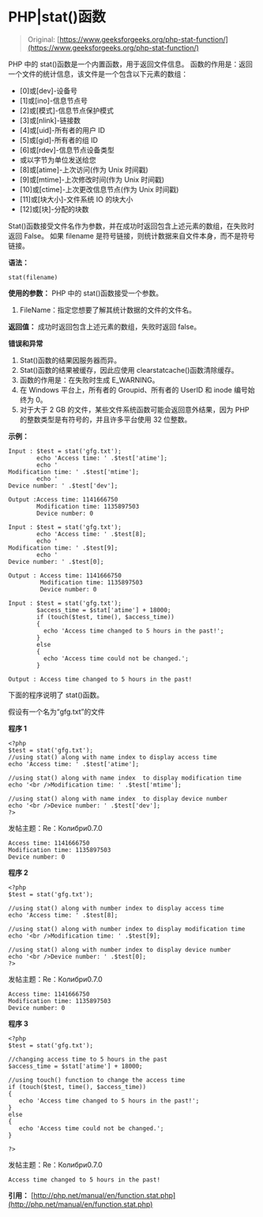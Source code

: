 # PHP|stat()函数

> Original: [https://www.geeksforgeeks.org/php-stat-function/](https://www.geeksforgeeks.org/php-stat-function/)

PHP 中的 stat()函数是一个内置函数，用于返回文件信息。 函数的作用是：返回一个文件的统计信息，该文件是一个包含以下元素的数组：

*   [0]或[dev]-设备号
*   [1]或[ino]-信息节点号
*   [2]或[模式]-信息节点保护模式
*   [3]或[nlink]-链接数
*   [4]或[uid]-所有者的用户 ID
*   [5]或[gid]-所有者的组 ID
*   [6]或[rdev]-信息节点设备类型
*   或以字节为单位发送给您
*   [8]或[atime]-上次访问(作为 Unix 时间戳)
*   [9]或[mtime]-上次修改时间(作为 Unix 时间戳)
*   [10]或[ctime]-上次更改信息节点(作为 Unix 时间戳)
*   [11]或[块大小]-文件系统 IO 的块大小
*   [12]或[块]-分配的块数

Stat()函数接受文件名作为参数，并在成功时返回包含上述元素的数组，在失败时返回 False。
如果 filename 是符号链接，则统计数据来自文件本身，而不是符号链接。

**语法：**

```
stat(filename)
```

**使用的参数：**
PHP 中的 stat()函数接受一个参数。

1.  FileName：指定您想要了解其统计数据的文件的文件名。

**返回值：**
成功时返回包含上述元素的数组，失败时返回 false。

**错误和异常**

1.  Stat()函数的结果因服务器而异。
2.  Stat()函数的结果被缓存，因此应使用 clearstatcache()函数清除缓存。
3.  函数的作用是：在失败时生成 E_WARNING。
4.  在 Windows 平台上，所有者的 Groupid、所有者的 UserID 和 inode 编号始终为 0。
5.  对于大于 2 GB 的文件，某些文件系统函数可能会返回意外结果，因为 PHP 的整数类型是有符号的，并且许多平台使用 32 位整数。

**示例：**

```
Input : $test = stat('gfg.txt');
        echo 'Access time: ' .$test['atime'];
        echo '
Modification time: ' .$test['mtime'];
        echo '
Device number: ' .$test['dev'];

Output :Access time: 1141666750
        Modification time: 1135897503
        Device number: 0

Input : $test = stat('gfg.txt');
        echo 'Access time: ' .$test[8];
        echo '
Modification time: ' .$test[9];
        echo '
Device number: ' .$test[0];

Output : Access time: 1141666750
         Modification time: 1135897503
         Device number: 0

Input : $test = stat('gfg.txt');
        $access_time = $stat['atime'] + 18000;
        if (touch($test, time(), $access_time)) 
        {
          echo 'Access time changed to 5 hours in the past!';
        } 
        else 
        {
          echo 'Access time could not be changed.';
        }

Output : Access time changed to 5 hours in the past!

```

下面的程序说明了 stat()函数。

假设有一个名为“gfg.txt”的文件

**程序 1**

```
<?php
$test = stat('gfg.txt');
//using stat() along with name index to display access time
echo 'Access time: ' .$test['atime'];

//using stat() along with name index  to display modification time
echo '<br />Modification time: ' .$test['mtime'];

//using stat() along with name index  to display device number
echo '<br />Device number: ' .$test['dev'];
?>
```

发帖主题：Re：Колибри0.7.0

```
Access time: 1141666750
Modification time: 1135897503
Device number: 0

```

**程序 2**

```
<?php
$test = stat('gfg.txt');

//using stat() along with number index to display access time
echo 'Access time: ' .$test[8];

//using stat() along with number index to display modification time
echo '<br />Modification time: ' .$test[9];

//using stat() along with number index to display device number
echo '<br />Device number: ' .$test[0];
?>
```

发帖主题：Re：Колибри0.7.0

```
Access time: 1141666750
Modification time: 1135897503
Device number: 0

```

**程序 3**

```
<?php
$test = stat('gfg.txt');

//changing access time to 5 hours in the past
$access_time = $stat['atime'] + 18000;

//using touch() function to change the access time
if (touch($test, time(), $access_time)) 
{
   echo 'Access time changed to 5 hours in the past!';
} 
else 
{
   echo 'Access time could not be changed.';
}

?>
```

发帖主题：Re：Колибри0.7.0

```
Access time changed to 5 hours in the past!

```

**引用：**
[http://php.net/manual/en/function.stat.php](http://php.net/manual/en/function.stat.php)